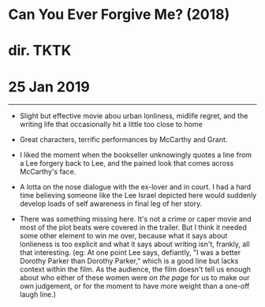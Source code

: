 # Can You Ever Forgive Me? (2018)
# dir. TKTK
# 25 Jan 2019 
---

- Slight but effective movie abou urban lonliness, midlife regret, and the writing life that occasionally hit a little too close to home

- Great characters, terrific performances by McCarthy and Grant. 

- I liked the moment when the bookseller unknowingly quotes a line from a Lee forgery back to Lee, and the pained look that comes across McCarthy's face. 

- A lotta on the nose dialogue with the ex-lover and in court. I had a hard time believing someone like the Lee Israel depicted here would suddenly develop loads of self awareness in final leg of her story. 

- There was something missing here. It's not a crime or caper movie and most of the plot beats were covered in the trailer. But I think it needed some other element to win me over, because what it says about lonlieness is too explicit and what it says about writing isn't, frankly, all that interesting. (eg: At one point Lee says, defiantly, "I was a better Dorothy Parker than Dorothy Parker," which is a good line but lacks context within the film. As the audience, the film doesn't tell us enough about who either of these women were *on the page* for us to make our own judgement, or for the moment to have more weight than a one-off laugh line.)
